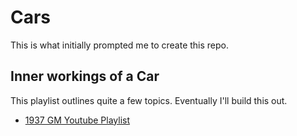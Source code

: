 # Cars

This is what initially prompted me to create this repo.

## Inner workings of a Car

This playlist outlines quite a few topics.
Eventually I'll build this out.

- [1937 GM Youtube Playlist](https://www.youtube.com/playlist?list=PLI7lqC4ZBnInJOAwogQJtSq4UQu69Pjj4)
